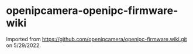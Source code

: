 # openipcamera-openipc-firmware-wiki

Imported from https://github.com/openipcamera/openipc-firmware.wiki.git on 5/29/2022.

